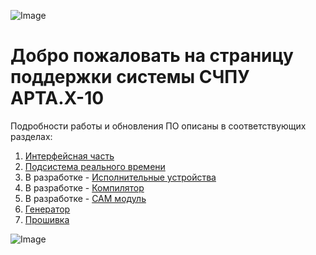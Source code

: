 ![Image](http://edm.ru/style/top.png)

# Добро пожаловать на страницу поддержки системы СЧПУ АРТА.X-10

Подробности работы и обновления ПО описаны в соответствующих разделах:  

1. [Интерфейсная часть](linux.acnc.md)
2. [Подсистема реального времени](dos32.rcnc.md) 
3. В разработке - [Исполнительные устройства](periphery.md)
4. В разработке - [Компилятор](compiller.md) 
5. В разработке - [CAM модуль](camsys.md)
6. [Генератор](gen.A5MC2.md)
7. [Прошивка](sew.md)

![Image](http://edm.ru/style/bottom.png)
